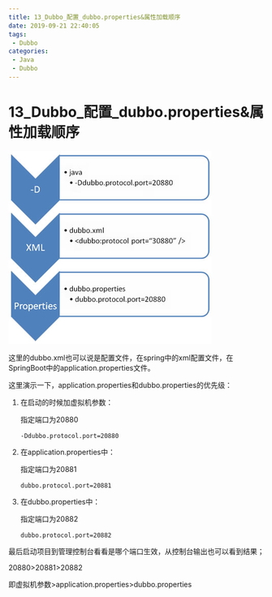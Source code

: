 ```yaml
---
title: 13_Dubbo_配置_dubbo.properties&属性加载顺序
date: 2019-09-21 22:40:05
tags: 
 - Dubbo
categories:
 - Java
 - Dubbo
---
```


# 13_Dubbo\_配置_dubbo.properties&属性加载顺序

![dubbo-properties-override.jpg](13_Dubbo_%E9%85%8D%E7%BD%AE_dubbo.properties&%E5%B1%9E%E6%80%A7%E5%8A%A0%E8%BD%BD%E9%A1%BA%E5%BA%8F/dubbo-properties-override.jpg)

这里的dubbo.xml也可以说是配置文件，在spring中的xml配置文件，在SpringBoot中的application.properties文件。

这里演示一下，application.properties和dubbo.properties的优先级：

1. 在启动的时候加虚拟机参数：

   指定端口为20880

   ```
   -Ddubbo.protocol.port=20880
   ```

2. 在application.properties中：

   指定端口为20881

   ```properties
   dubbo.protocol.port=20881
   ```

3. 在dubbo.properties中：

   指定端口为20882

   ```properties
   dubbo.protocol.port=20882
   ```

最后启动项目到管理控制台看看是哪个端口生效，从控制台输出也可以看到结果；

20880>20881>20882

即虚拟机参数>application.properties>dubbo.properties
